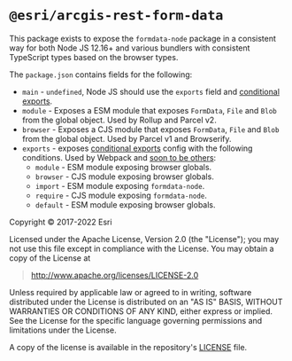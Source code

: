 # `@esri/arcgis-rest-form-data`

This package exists to expose the `formdata-node` package in a consistent way for both Node JS 12.16+ and various bundlers with consistent TypeScript types based on the browser types.

The `package.json` contains fields for the following:

- `main` - `undefined`, Node JS should use the `exports` field and [conditional exports](https://nodejs.org/api/packages.html#packages_conditional_exports).
- `module` - Exposes a ESM module that exposes `FormData`, `File` and `Blob` from the global object. Used by Rollup and Parcel v2.
- `browser` - Exposes a CJS module that exposes `FormData`, `File` and `Blob` from the global object. Used by Parcel v1 and Browserify.
- `exports` - exposes [conditional exports](https://nodejs.org/api/packages.html#packages_conditional_exports) config with the following conditions. Used by Webpack and [soon to be others](https://github.com/parcel-bundler/parcel/issues/4155#issuecomment-756457121):
  - `module` - ESM module exposing browser globals.
  - `browser` - CJS module exposing browser globals.
  - `import` - ESM module exposing `formdata-node`.
  - `require` - CJS module exposing `formdata-node`.
  - `default` - ESM module exposing browser globals.

Copyright &copy; 2017-2022 Esri

Licensed under the Apache License, Version 2.0 (the "License");
you may not use this file except in compliance with the License.
You may obtain a copy of the License at

> http://www.apache.org/licenses/LICENSE-2.0

Unless required by applicable law or agreed to in writing, software
distributed under the License is distributed on an "AS IS" BASIS,
WITHOUT WARRANTIES OR CONDITIONS OF ANY KIND, either express or implied.
See the License for the specific language governing permissions and
limitations under the License.

A copy of the license is available in the repository's [LICENSE](../../LICENSE) file.
